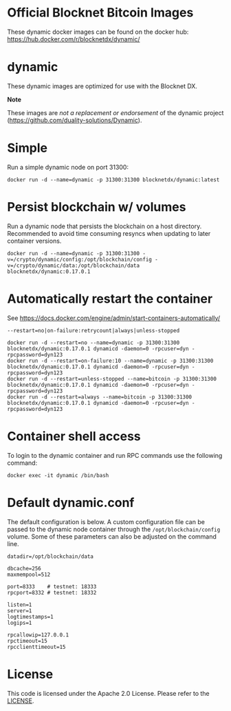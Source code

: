 Official Blocknet Bitcoin Images
=================================

These dynamic docker images can be found on the docker hub: https://hub.docker.com/r/blocknetdx/dynamic/

dynamic
========

These dynamic images are optimized for use with the Blocknet DX.

**Note**

These images are _not a replacement or endorsement_ of the dynamic project (https://github.com/duality-solutions/Dynamic).


Simple
======

Run a simple dynamic node on port 31300:
```
docker run -d --name=dynamic -p 31300:31300 blocknetdx/dynamic:latest
```


Persist blockchain w/ volumes
=============================

Run a dynamic node that persists the blockchain on a host directory. Recommended to avoid time consuming resyncs when updating to later container versions.
```
docker run -d --name=dynamic -p 31300:31300 -v=/crypto/dynamic/config:/opt/blockchain/config -v=/crypto/dynamic/data:/opt/blockchain/data blocknetdx/dynamic:0.17.0.1
```


Automatically restart the container
===================================

See https://docs.docker.com/engine/admin/start-containers-automatically/

`--restart=no|on-failure:retrycount|always|unless-stopped`

```
docker run -d --restart=no --name=dynamic -p 31300:31300 blocknetdx/dynamic:0.17.0.1 dynamicd -daemon=0 -rpcuser=dyn -rpcpassword=dyn123
docker run -d --restart=on-failure:10 --name=dynamic -p 31300:31300 blocknetdx/dynamic:0.17.0.1 dynamicd -daemon=0 -rpcuser=dyn -rpcpassword=dyn123
docker run -d --restart=unless-stopped --name=bitcoin -p 31300:31300 blocknetdx/dynamic:0.17.0.1 dynamicd -daemon=0 -rpcuser=dyn -rpcpassword=dyn123
docker run -d --restart=always --name=bitcoin -p 31300:31300 blocknetdx/dynamic:0.17.0.1 dynamicd -daemon=0 -rpcuser=dyn -rpcpassword=dyn123
```


Container shell access
======================

To login to the dynamic container and run RPC commands use the following command:
```
docker exec -it dynamic /bin/bash
```


Default dynamic.conf
=====================

The default configuration is below. A custom configuration file can be passed to the dynamic  node container through the `/opt/blockchain/config` volume. Some of these parameters can also be adjusted on the command line.
```
datadir=/opt/blockchain/data

dbcache=256
maxmempool=512

port=8333    # testnet: 18333
rpcport=8332 # testnet: 18332

listen=1
server=1
logtimestamps=1
logips=1

rpcallowip=127.0.0.1
rpctimeout=15
rpcclienttimeout=15
```


License
=======

This code is licensed under the Apache 2.0 License. Please refer to the [LICENSE](https://github.com/BlocknetDX/dockerimages/blob/master/LICENSE).